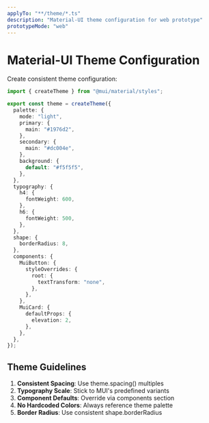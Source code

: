 ```yaml
---
applyTo: "**/theme/*.ts"
description: "Material-UI theme configuration for web prototype"
prototypeMode: "web"
---
```


# Material-UI Theme Configuration

Create consistent theme configuration:

```typescript
import { createTheme } from "@mui/material/styles";

export const theme = createTheme({
  palette: {
    mode: "light",
    primary: {
      main: "#1976d2",
    },
    secondary: {
      main: "#dc004e",
    },
    background: {
      default: "#f5f5f5",
    },
  },
  typography: {
    h4: {
      fontWeight: 600,
    },
    h6: {
      fontWeight: 500,
    },
  },
  shape: {
    borderRadius: 8,
  },
  components: {
    MuiButton: {
      styleOverrides: {
        root: {
          textTransform: "none",
        },
      },
    },
    MuiCard: {
      defaultProps: {
        elevation: 2,
      },
    },
  },
});
```

## Theme Guidelines

1. **Consistent Spacing**: Use theme.spacing() multiples
2. **Typography Scale**: Stick to MUI's predefined variants
3. **Component Defaults**: Override via components section
4. **No Hardcoded Colors**: Always reference theme palette
5. **Border Radius**: Use consistent shape.borderRadius
